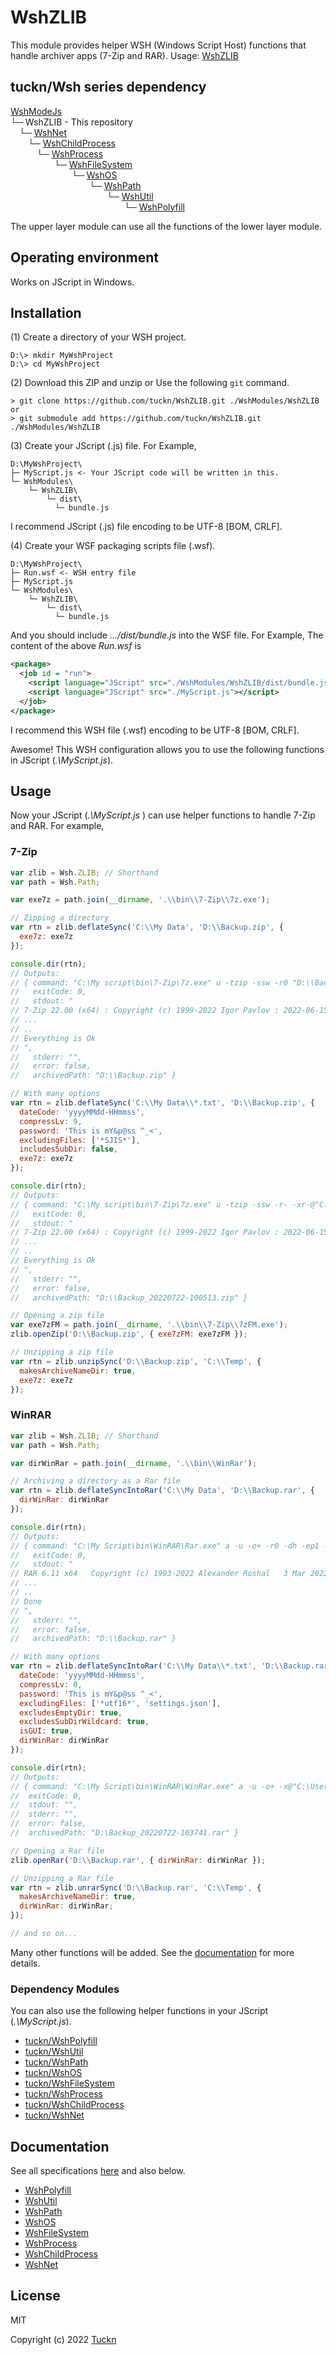 # WshZLIB

This module provides helper WSH (Windows Script Host) functions that handle archiver apps (7-Zip and RAR). Usage: [WshZLIB](https://github.com/tuckn/WshZLIB)

## tuckn/Wsh series dependency

[WshModeJs](https://github.com/tuckn/WshModeJs)  
└─ WshZLIB - This repository  
&emsp;└─ [WshNet](https://github.com/tuckn/WshNet)  
&emsp;&emsp;└─ [WshChildProcess](https://github.com/tuckn/WshChildProcess)  
&emsp;&emsp;&emsp;└─ [WshProcess](https://github.com/tuckn/WshProcess)  
&emsp;&emsp;&emsp;&emsp;&emsp;└─ [WshFileSystem](https://github.com/tuckn/WshFileSystem)  
&emsp;&emsp;&emsp;&emsp;&emsp;&emsp;&emsp;└─ [WshOS](https://github.com/tuckn/WshOS)  
&emsp;&emsp;&emsp;&emsp;&emsp;&emsp;&emsp;&emsp;&emsp;└─ [WshPath](https://github.com/tuckn/WshPath)  
&emsp;&emsp;&emsp;&emsp;&emsp;&emsp;&emsp;&emsp;&emsp;&emsp;&emsp;└─ [WshUtil](https://github.com/tuckn/WshUtil)  
&emsp;&emsp;&emsp;&emsp;&emsp;&emsp;&emsp;&emsp;&emsp;&emsp;&emsp;&emsp;&emsp;└─ [WshPolyfill](https://github.com/tuckn/WshPolyfill)

The upper layer module can use all the functions of the lower layer module.

## Operating environment

Works on JScript in Windows.

## Installation

(1) Create a directory of your WSH project.

```console
D:\> mkdir MyWshProject
D:\> cd MyWshProject
```

(2) Download this ZIP and unzip or Use the following `git` command.

```console
> git clone https://github.com/tuckn/WshZLIB.git ./WshModules/WshZLIB
or
> git submodule add https://github.com/tuckn/WshZLIB.git ./WshModules/WshZLIB
```

(3) Create your JScript (.js) file. For Example,

```console
D:\MyWshProject\
├─ MyScript.js <- Your JScript code will be written in this.
└─ WshModules\
    └─ WshZLIB\
        └─ dist\
          └─ bundle.js
```

I recommend JScript (.js) file encoding to be UTF-8 [BOM, CRLF].

(4) Create your WSF packaging scripts file (.wsf).

```console
D:\MyWshProject\
├─ Run.wsf <- WSH entry file
├─ MyScript.js
└─ WshModules\
    └─ WshZLIB\
        └─ dist\
          └─ bundle.js
```

And you should include _.../dist/bundle.js_ into the WSF file.
For Example, The content of the above _Run.wsf_ is

```xml
<package>
  <job id = "run">
    <script language="JScript" src="./WshModules/WshZLIB/dist/bundle.js"></script>
    <script language="JScript" src="./MyScript.js"></script>
  </job>
</package>
```

I recommend this WSH file (.wsf) encoding to be UTF-8 [BOM, CRLF].

Awesome! This WSH configuration allows you to use the following functions in JScript (_.\\MyScript.js_).

## Usage

Now your JScript (_.\\MyScript.js_ ) can use helper functions to handle 7-Zip and RAR.
For example,

### 7-Zip

```js
var zlib = Wsh.ZLIB; // Shorthand
var path = Wsh.Path;

var exe7z = path.join(__dirname, '.\\bin\\7-Zip\\7z.exe');

// Zipping a directory
var rtn = zlib.deflateSync('C:\\My Data', 'D:\\Backup.zip', {
  exe7z: exe7z
});

console.dir(rtn);
// Outputs:
// { command: "C:\My script\bin\7-Zip\7z.exe" u -tzip -ssw -r0 "D:\\Backup.zip" @"C:\Users\<Your Name>\AppData\Local\Temp\fs-writeTmpFileSync_rad3CD32.tmp"",
//   exitCode: 0,
//   stdout: "
// 7-Zip 22.00 (x64) : Copyright (c) 1999-2022 Igor Pavlov : 2022-06-15
// ...
// ..
// Everything is Ok
// ",
//   stderr: "",
//   error: false,
//   archivedPath: "D:\\Backup.zip" }

// With many options
var rtn = zlib.deflateSync('C:\\My Data\\*.txt', 'D:\\Backup.zip', {
  dateCode: 'yyyyMMdd-HHmmss',
  compressLv: 9,
  password: 'This is mY&p@ss ^_<',
  excludingFiles: ['*SJIS*'],
  includesSubDir: false,
  exe7z: exe7z
});

console.dir(rtn);
// Outputs:
// { command: "C:\My script\bin\7-Zip\7z.exe" u -tzip -ssw -r- -xr-@"C:\Users\<Your Name>\AppData\Local\Temp\fs-writeTmpFileSync_radD1C8B.tmp" -mx9 -p"This is mY&p@ss ^_<" -mem=AES256 "D:\\Backup_20220722-100513.zip" @"C:\Users\<Your Name>\AppData\Local\Temp\fs-writeTmpFileSync_radA1BD8.tmp"",
//   exitCode: 0,
//   stdout: "
// 7-Zip 22.00 (x64) : Copyright (c) 1999-2022 Igor Pavlov : 2022-06-15
// ...
// ..
// Everything is Ok
// ",
//   stderr: "",
//   error: false,
//   archivedPath: "D:\\Backup_20220722-100513.zip" }

// Opening a zip file
var exe7zFM = path.join(__dirname, '.\\bin\\7-Zip\\7zFM.exe');
zlib.openZip('D:\\Backup.zip', { exe7zFM: exe7zFM });

// Unzipping a zip file
var rtn = zlib.unzipSync('D:\\Backup.zip', 'C:\\Temp', {
  makesArchiveNameDir: true,
  exe7z: exe7z
});
```

### WinRAR

```js
var zlib = Wsh.ZLIB; // Shorthand
var path = Wsh.Path;

var dirWinRar = path.join(__dirname, '.\\bin\\WinRar');

// Archiving a directory as a Rar file
var rtn = zlib.deflateSyncIntoRar('C:\\My Data', 'D:\\Backup.rar', {
  dirWinRar: dirWinRar
});

console.dir(rtn);
// Outputs:
// { command: "C:\My Script\bin\WinRAR\Rar.exe" a -u -o+ -r0 -dh -ep1 -m3 -ma5 -os -s -y "D:\Backup.rar" @"C:\Users\Your Name\AppData\Local\Temp\fs-writeTmpFileSync_radB5E4E.tmp"",
//   exitCode: 0,
//   stdout: "
// RAR 6.11 x64   Copyright (c) 1993-2022 Alexander Roshal   3 Mar 2022
// ...
// ..
// Done
// ",
//   stderr: "",
//   error: false,
//   archivedPath: "D:\\Backup.rar" }

// With many options
var rtn = zlib.deflateSyncIntoRar('C:\\My Data\\*.txt', 'D:\\Backup.rar', {
  dateCode: 'yyyyMMdd-HHmmss',
  compressLv: 0,
  password: 'This is mY&p@ss ^_<',
  excludingFiles: ['*utf16*', 'settings.json'],
  excludesEmptyDir: true,
  excludesSubDirWildcard: true,
  isGUI: true,
  dirWinRar: dirWinRar
});

console.dir(rtn);
// Outputs:
// { command: "C:\My Script\bin\WinRAR\WinRar.exe" a -u -o+ -x@"C:\Users\<Your Name>\AppData\Local\Temp\fs-writeTmpFileSync_rad017F1.tmp" -dh -ed -ep1 -m0 -hp"This is mY&p@ss ^_<" -ma5 -os -s -y "D:\Backup_20220722-103741.rar" @"C:\Users\<Your Name>\AppData\Local\Temp\fs-writeTmpFileSync_rad89C8F.tmp",
//  exitCode: 0,
//  stdout: "",
//  stderr: "",
//  error: false,
//  archivedPath: "D:\Backup_20220722-103741.rar" }

// Opening a Rar file
zlib.openRar('D:\\Backup.rar', { dirWinRar: dirWinRar });

// Unzipping a Rar file
var rtn = zlib.unrarSync('D:\\Backup.rar', 'C:\\Temp', {
  makesArchiveNameDir: true,
  dirWinRar: dirWinRar;
});

// and so on...
```

Many other functions will be added.
See the [documentation](https://tuckn.net/docs/WshZLIB/) for more details.

### Dependency Modules

You can also use the following helper functions in your JScript (_.\\MyScript.js_).

- [tuckn/WshPolyfill](https://github.com/tuckn/WshPolyfill)
- [tuckn/WshUtil](https://github.com/tuckn/WshUtil)
- [tuckn/WshPath](https://github.com/tuckn/WshPath)
- [tuckn/WshOS](https://github.com/tuckn/WshOS)
- [tuckn/WshFileSystem](https://github.com/tuckn/WshFileSystem)
- [tuckn/WshProcess](https://github.com/tuckn/WshProcess)
- [tuckn/WshChildProcess](https://github.com/tuckn/WshChildProcess)
- [tuckn/WshNet](https://github.com/tuckn/WshNet)

## Documentation

See all specifications [here](https://tuckn.net/docs/WshZLIB/) and also below.

- [WshPolyfill](https://tuckn.net/docs/WshPolyfill/)
- [WshUtil](https://tuckn.net/docs/WshUtil/)
- [WshPath](https://tuckn.net/docs/WshPath/)
- [WshOS](https://tuckn.net/docs/WshOS/)
- [WshFileSystem](https://tuckn.net/docs/WshFileSystem/)
- [WshProcess](https://tuckn.net/docs/WshProcess/)
- [WshChildProcess](https://tuckn.net/docs/WshChildProcess/)
- [WshNet](https://tuckn.net/docs/WshNet/)

## License

MIT

Copyright (c) 2022 [Tuckn](https://github.com/tuckn)
